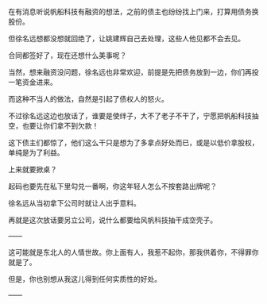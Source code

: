 在有消息听说帆船科技有融资的想法，之前的债主也纷纷找上门来，打算用债务换股份。

但徐名远想都没想就回绝了，让姚建辉自己去处理，这些人他见都不会去见。

合同都签好了，现在还想什么美事呢？

当然，想来融资没问题，徐名远也非常欢迎，前提是先把债务放到一边，你们再投一笔资金进来。

而这种不当人的做法，自然是引起了债权人的怒火。

不过徐名远这边也放话了，谁要是使绊子，大不了老子不干了，宁愿把帆船科技抽空，也要让你们拿不到欠款！

这下债主们都惊了，他们这么干只是想为了多拿点好处而已，或是以低价拿股权，单纯是为了利益。

上来就要掀桌？

起码也要先在私下里勾兑一番啊，你这年轻人怎么不按套路出牌呢？

徐名远从当初拿下公司时就让人出乎意料。

再就是这次放话要另立公司，说什么都要给风帆科技抽干成空壳子。

——

这可能就是东北人的人情世故。你上面有人，我惹不起你，那我供着你，不得罪你就是了。

但是，你也别想从我这儿得到任何实质性的好处。

——

